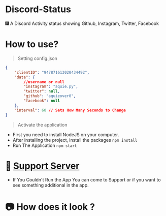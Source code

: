 # Discord-Status
🎆 A Discord Activity status showing Github, Instagram, Twitter, Facebook

# How to use?
> Setting config.json 
```json
{
    "clientID": "947871613020434492",
    "data": {
        //username or null
        "instagram": "aquie.py",
        "twitter": null,
        "github": "aquieover0",
        "facebook": null 
    },
    "interval": 60 // Sets How Many Seconds to Change
}
```
>  Activate the application

* First you need to install NodeJS on your computer.
* After installing the project, install the packages `npm install`
* Run The Application  `npm start`

# 🍥 [Support Server](https://discord.com/invite/jZkYS7sT86)
* If You Couldn't Run the App You can come to Support or if you want to see something additional in the app.

# 📷 How does it look ?






 

